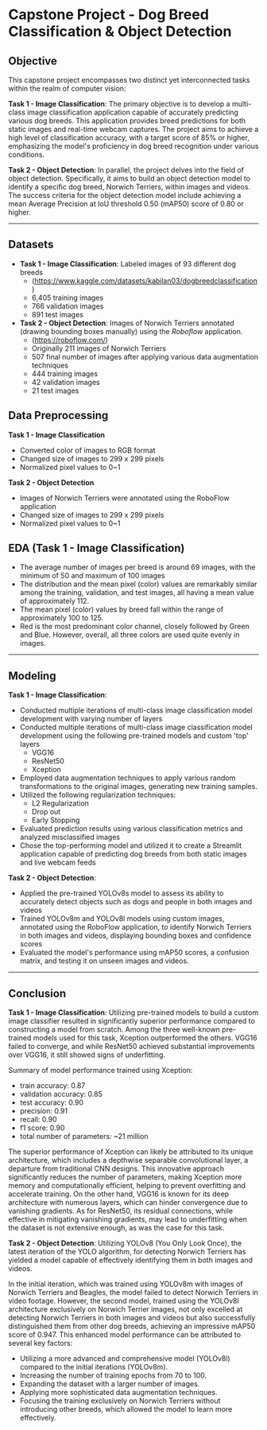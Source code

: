 # Capstone Project - Dog Breed Classification & Object Detection

## Objective
This capstone project encompasses two distinct yet interconnected tasks within the realm of computer vision:

**Task 1 - Image Classification**: The primary objective is to develop a multi-class image classification application capable of accurately predicting various dog breeds. This application provides breed predictions for both static images and real-time webcam captures. The project aims to achieve a high level of classification accuracy, with a target score of 85% or higher, emphasizing the model's proficiency in dog breed recognition under various conditions.

**Task 2 - Object Detection**: In parallel, the project delves into the field of object detection. Specifically, it aims to build an object detection model to identify a specific dog breed, Norwich Terriers, within images and videos. The success criteria for the object detection model include achieving a mean Average Precision at IoU threshold 0.50 (mAP50) score of 0.80 or higher.

---

## Datasets
- **Task 1 - Image Classification**: Labeled images of 93 different dog breeds
  - (https://www.kaggle.com/datasets/kabilan03/dogbreedclassification)
  - 6,405 training images
  - 766 validation images
  - 891 test images
- **Task 2 - Object Detection**: Images of Norwich Terriers annotated (drawing bounding boxes manually) using the *Roboflow* application.
  - (https://roboflow.com/)
  - Originally 211 images of Norwich Terriers
  - 507 final number of images after applying various data augmentation techniques
  - 444 training images
  - 42 validation images
  - 21 test images


## Data Preprocessing
**Task 1 - Image Classification**
- Converted color of images to RGB format
- Changed size of images to 299 x 299 pixels
- Normalized pixel values to 0~1

**Task 2 - Object Detection**
- Images of Norwich Terriers were annotated using the RoboFlow application
- Changed size of images to 299 x 299 pixels
- Normalized pixel values to 0~1
  
## EDA (Task 1 - Image Classification)
- The average number of images per breed is around 69 images, with the minimum of 50 and maximum of 100 images
- The distribution and the mean pixel (color) values are remarkably similar among the training, validation, and test images, all having a mean value of approximately 112.
- The mean pixel (color) values by breed fall within the range of approximately 100 to 125.
- Red is the most predominant color channel, closely followed by Green and Blue. However, overall, all three colors are used quite evenly in images.


---

## Modeling

**Task 1 - Image Classification**:
 - Conducted multiple iterations of multi-class image classification model development with varying number of layers
 - Conducted multiple iterations of multi-class image classification model development using the following pre-trained models and custom 'top' layers
   - VGG16
   - ResNet50
   - Xception
 - Employed data augmentation techniques to apply various random transformations to the original images, generating new training samples.
 - Utilized the following regularization techniques:
   - L2 Regularization
   - Drop out
   - Early Stopping
 - Evaluated prediction results using various classification metrics and analyzed misclassified images
 - Chose the top-performing model and utilized it to create a Streamlit application capable of predicting dog breeds from both static images and live webcam feeds

**Task 2 - Object Detection**:
 - Applied the pre-trained YOLOv8s model to assess its ability to accurately detect objects such as dogs and people in both images and videos
 - Trained YOLOv8m and YOLOv8l models using custom images, annotated using the RoboFlow application, to identify Norwich Terriers in both images and videos, displaying bounding boxes and confidence scores
 - Evaluated the model's performance using mAP50 scores, a confusion matrix, and testing it on unseen images and videos.
 
---

## Conclusion

**Task 1 - Image Classification**:
Utilizing pre-trained models to build a custom image classifier resulted in significantly superior performance compared to constructing a model from scratch. Among the three well-known pre-trained models used for this task, Xception outperformed the others. VGG16 failed to converge, and while ResNet50 achieved substantial improvements over VGG16, it still showed signs of underfitting.

Summary of model performance trained using Xception:

- train accuracy: 0.87
- validation accuracy: 0.85
- test accuracy: 0.90
- precision: 0.91
- recall: 0.90
- f1 score: 0.90
- total number of parameters: ~21 million

The superior performance of Xception can likely be attributed to its unique architecture, which includes a depthwise separable convolutional layer, a departure from traditional CNN designs. This innovative approach significantly reduces the number of parameters, making Xception more memory and computationally efficient, helping to prevent overfitting and accelerate training. On the other hand, VGG16 is known for its deep architecture with numerous layers, which can hinder convergence due to vanishing gradients. As for ResNet50, its residual connections, while effective in mitigating vanishing gradients, may lead to underfitting when the dataset is not extensive enough, as was the case for this task.

**Task 2 - Object Detection**:
Utilizing YOLOv8 (You Only Look Once), the latest iteration of the YOLO algorithm, for detecting Norwich Terriers has yielded a model capable of effectively identifying them in both images and videos.

In the initial iteration, which was trained using YOLOv8m with images of Norwich Terriers and Beagles, the model failed to detect Norwich Terriers in video footage. However, the second model, trained using the YOLOv8l architecture exclusively on Norwich Terrier images, not only excelled at detecting Norwich Terriers in both images and videos but also successfully distinguished them from other dog breeds, achieving an impressive mAP50 score of 0.947. This enhanced model performance can be attributed to several key factors:

- Utilizing a more advanced and comprehensive model (YOLOv8l) compared to the initial iterations (YOLOv8m).
- Increasing the number of training epochs from 70 to 100.
- Expanding the dataset with a larger number of images.
- Applying more sophisticated data augmentation techniques.
- Focusing the training exclusively on Norwich Terriers without introducing other breeds, which allowed the model to learn more effectively.
